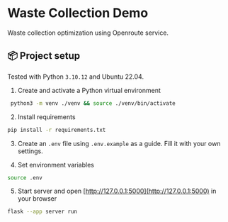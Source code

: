 # Waste Collection Demo
Waste collection optimization using Openroute service.

## 📦 Project setup
Tested with Python `3.10.12` and Ubuntu 22.04.  

1. Create and activate a Python virtual environment
```bash
 python3 -m venv ./venv && source ./venv/bin/activate
```

2. Install requirements
```bash
pip install -r requirements.txt
```

3. Create an `.env` file using `.env.example` as a guide. Fill it with your own settings.
   
4. Set environment variables
```bash
source .env
```

5. Start server and open [http://127.0.0.1:5000](http://127.0.0.1:5000) in your browser 
```bash
flask --app server run
```